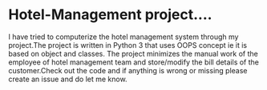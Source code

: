 # Hotel-Management project....
I have tried to computerize the hotel management system through my project.The project is written in Python 3 that uses OOPS concept ie it is based on object and classes. The project minimizes the manual work of the employee of hotel management team and store/modify the bill details of the customer.Check out the code and if anything is wrong or missing please create an issue and do let me know.
